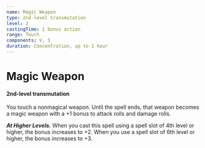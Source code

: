 ```yaml
---
name: Magic Weapon
type: 2nd-level transmutation
level: 2
castingTime: 1 bonus action
range: Touch
components: V, S
duration: Concentration, up to 1 hour
---
```


# Magic Weapon

#### 2nd-level transmutation

You touch a nonmagical weapon. Until the spell ends, that weapon becomes a magic weapon with a +1 bonus to attack rolls and damage rolls.

_**At Higher Levels.**_ When you cast this spell using a spell slot of 4th level or higher, the bonus increases to +2. When you use a spell slot of 6th level or higher, the bonus increases to +3.
